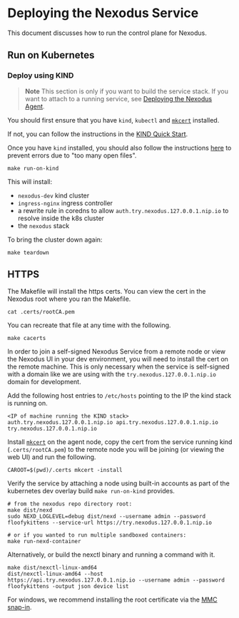 # Deploying the Nexodus Service

This document discusses how to run the control plane for Nexodus.

## Run on Kubernetes

### Deploy using KIND

> **Note**
> This section is only if you want to build the service stack. If you want to attach to a running service, see [Deploying the Nexodus Agent](../user-guide/user-guide.md#deploying-the-nexodus-agent).

You should first ensure that you have `kind`, `kubectl` and [`mkcert`](https://github.com/FiloSottile/mkcert) installed.

If not, you can follow the instructions in the [KIND Quick Start](https://kind.sigs.k8s.io/docs/user/quick-start/).

Once you have `kind` installed, you should also follow the instructions [here](https://kind.sigs.k8s.io/docs/user/known-issues/#pod-errors-due-to-too-many-open-files) to prevent errors due to "too many open files".

```console
make run-on-kind
```

This will install:

- `nexodus-dev` kind cluster
- `ingress-nginx` ingress controller
- a rewrite rule in coredns to allow `auth.try.nexodus.127.0.0.1.nip.io` to resolve inside the k8s cluster
- the `nexodus` stack

To bring the cluster down again:

```console
make teardown
```

## HTTPS

The Makefile will install the https certs. You can view the cert in the Nexodus root where you ran the Makefile.

```console
cat .certs/rootCA.pem
```

You can recreate that file at any time with the following.

```console
make cacerts
```

In order to join a self-signed Nexodus Service from a remote node or view the Nexodus UI in your dev environment, you will need to install the cert on the remote machine. This is only necessary when the service is self-signed with a domain like we are using with the `try.nexodus.127.0.0.1.nip.io` domain for development.

Add the following host entries to `/etc/hosts` pointing to the IP the kind stack is running on.

```console
<IP of machine running the KIND stack> auth.try.nexodus.127.0.0.1.nip.io api.try.nexodus.127.0.0.1.nip.io try.nexodus.127.0.0.1.nip.io
```

Install [`mkcert`](https://github.com/FiloSottile/mkcert) on the agent node, copy the cert from the service running kind (`.certs/rootCA.pem`) to the remote node you will be joining (or viewing the web UI) and run the following.

```console
CAROOT=$(pwd)/.certs mkcert -install
```

Verify the service by attaching a node using built-in accounts as part of the kubernetes dev overlay build `make run-on-kind` provides.

```console
# from the nexodus repo directory root:
make dist/nexd
sudo NEXD_LOGLEVEL=debug dist/nexd --username admin --password floofykittens --service-url https://try.nexodus.127.0.0.1.nip.io

# or if you wanted to run multiple sandboxed containers:
make run-nexd-container
```

Alternatively, or build the nexctl binary and running a command with it.

```console
make dist/nexctl-linux-amd64
dist/nexctl-linux-amd64 --host https://api.try.nexodus.127.0.0.1.nip.io --username admin --password floofykittens -output json device list
```

For windows, we recommend installing the root certificate via the [MMC snap-in](https://learn.microsoft.com/en-us/troubleshoot/windows-server/windows-security/install-imported-certificates#import-the-certificate-into-the-local-computer-store).
